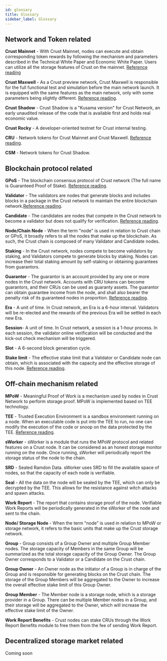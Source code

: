 ```yaml
---
id: glossary
title: Glossary
sidebar_label: Glossary
---
```


## Network and Token related

**Crust Mainnet** - With Crust Mainnet, nodes can execute and obtain corresponding token rewards by following the mechanism and parameters described in the Technical White Paper and Economic White Paper. Users can utilize all the storage features of Crust on the mainnet. [Reference reading](crust-overview.md)

**Crust Maxwell** - As a Crust preview network, Crust Maxwell is responsible for the full functional test and simulation before the main network launch. It is equipped with the same features as the main network, only with some parameters being slightly different. [Reference reading](https://wiki-shadow.crust.network/docs/en/previewNetworkMaxwell).

**Crust Shadow** - Crust Shadow is a "Kusama version" for Crust Network, an early unaudited release of the code that is available first and holds real economic value.

**Crust Rocky** - A developer-oriented testnet for Crust internal testing.

**CRU** - Network tokens for Crust Mainnet and Crust Maxwell. [Reference reading](crust-account.md).

**CSM** - Network tokens for Crust Shadow.

## Blockchain protocol related

**GPoS** - The blockchain consensus protocol of Crust network (The full name is Guaranteed Proof of Stake). [Reference reading](GPoS.md).

**Validator** - The validators are nodes that generate blocks and includes blocks in a package in the Crust network to maintain the entire blockchain network.[Reference reading](validator.md).

**Candidate** - The candidates are nodes that compete in the Crust network to become a validator but does not qualify for verification.  [Reference reading](validator.md).

**Node/Chain Node** - When the term "node" is used in relation to Crust chain or GPoS, it broadly refers to all the nodes that make up the blockchain. As such, the Crust chain is composed of many Validator and Candidate nodes.

**Staking** - In the Crust network, nodes compete to become validators by staking, and Validators compete to generate blocks by staking. Nodes can increase their total staking amount by self-staking or obtaining guarantees from guarantors.

**Guarantor** - The guarantor is an account provided by any one or more nodes in the Crust network. Accounts with CRU tokens can become guarantors, and their CRUs can be used as guaranty assets. The guarantor can obtain guarantee income from the node, and shall also bearer the penalty risk of its guaranteed nodes in proportion. [Reference reading](guarantor.md).

**Era** - A unit of time. In Crust network, an Era is a 6-hour interval. Validators will be re-elected and the rewards of the previous Era will be settled in each new Era.

**Session**- A unit of time. In Crust network, a session is a 1-hour process. In each session, the validator online verification will be conducted and the kick-out check mechanism will be triggered.

**Slot** - A 6-second block generation cycle.

**Stake limit** - The effective stake limit that a Validator or Candidate node can obtain, which is associated with the capacity and the effective storage of this node. [Reference reading](GPoS.md).

## Off-chain mechanism related

**MPoW** - Meaningful Proof of Work is a mechanism used by nodes in Crust Network to perform storage proof. MPoW is implemented based on TEE technology.

**TEE** - Trusted Execution Environment is a sandbox environment running on a node. When an executable code is put into the TEE to run, no one can modify the execution of the code or snoop on the data protected by the TEE. [Reference reading](https://www.trustonic.com/technical-articles/what-is-a-trusted-execution-environment-tee/).

**sWorker** - sWorker is a module that runs the MPoW protocol and related features on a Crust node. It can be considered as an honest storage monitor running on the node. Once running, sWorker will periodically report the storage status of the node to the chain.

**SRD** - Sealed Ramdon Data. sWorker uses SRD to fill the available space of nodes, so that the capacity of each node is verifiable.

**Seal** - All the data on the node will be sealed by the TEE, which can only be decrypted by the TEE. This allows for the resistance against witch attacks and spawn attacks.

**Work Report** - The report that contains storage proof of the node. Verifiable Work Reports will be periodically generated in the sWorker of the node and sent to the chain.

**Node/ Storage Node** - When the term "node" is used in relation to MPoW or storage network, it refers to the basic units that make up the Crust storage network.

**Group** - Group consists of a Group Owner and multiple Group Member nodes. The storage capacity of Members in the same Group will be summarized as the total storage capacity of the Group Owner. The Group Owner corresponds to a Validator or a Candidate on the Crust chain.

**Group Owner** - An Owner node as the initiator of a Group is in charge of the Group and is responsible for generating blocks on the Crust chain. The storage of the Group Members will be aggregated to the Owner to increase the overall effective stake limit of this Group Owner.

**Group Member** - The Member node is a storage node, which is a storage provider in a Group. There can be multiple Member nodes in a Group, and their storage will be aggregated to the Owner, which will increase the effective stake limit of the Owner.

**Work Report Benefits** - Crust nodes can stake CRUs through the Work Report Benefits module to free them from the fee of sending Work Report.

## Decentralized storage market related

Coming soon
